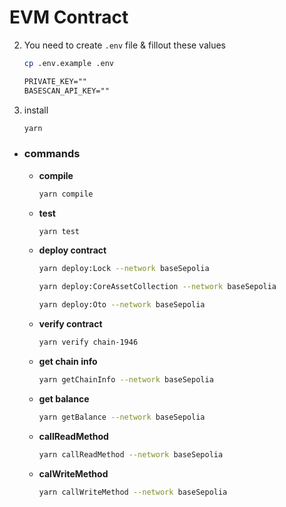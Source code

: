 # EVM Contract

2.  You need to create `.env` file & fillout these values

    ```bash
    cp .env.example .env
    ```

    ```txt
    PRIVATE_KEY=""
    BASESCAN_API_KEY=""
    ```

3.  install

    ```bash
    yarn
    ```

- ### **commands**

  - **compile**

    ```bash
    yarn compile
    ```

  - **test**

    ```bash
    yarn test
    ```

  - **deploy contract**

    ```bash
    yarn deploy:Lock --network baseSepolia
    ```

    ```bash
    yarn deploy:CoreAssetCollection --network baseSepolia
    ```

    ```bash
    yarn deploy:Oto --network baseSepolia
    ```

  - **verify contract**

    ```bash
    yarn verify chain-1946
    ```

  - **get chain info**

    ```bash
    yarn getChainInfo --network baseSepolia
    ```

  - **get balance**

    ```bash
    yarn getBalance --network baseSepolia
    ```

  - **callReadMethod**

    ```bash
    yarn callReadMethod --network baseSepolia
    ```

  - **calWriteMethod**

    ```bash
    yarn callWriteMethod --network baseSepolia
    ```
